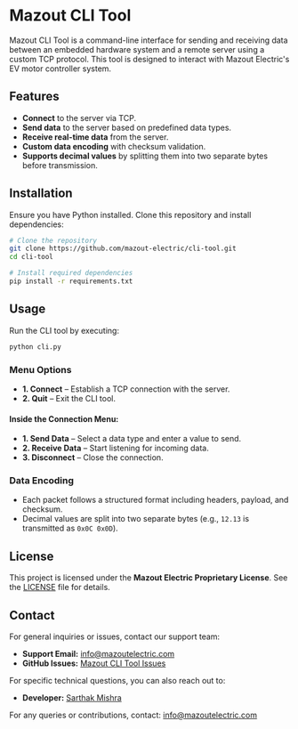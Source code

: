 # Mazout CLI Tool

Mazout CLI Tool is a command-line interface for sending and receiving data between an embedded hardware system and a remote server using a custom TCP protocol. This tool is designed to interact with Mazout Electric's EV motor controller system.

## Features
- **Connect** to the server via TCP.
- **Send data** to the server based on predefined data types.
- **Receive real-time data** from the server.
- **Custom data encoding** with checksum validation.
- **Supports decimal values** by splitting them into two separate bytes before transmission.

## Installation
Ensure you have Python installed. Clone this repository and install dependencies:

```sh
# Clone the repository
git clone https://github.com/mazout-electric/cli-tool.git
cd cli-tool

# Install required dependencies
pip install -r requirements.txt
```

## Usage
Run the CLI tool by executing:

```sh
python cli.py
```

### Menu Options
- **1. Connect** – Establish a TCP connection with the server.
- **2. Quit** – Exit the CLI tool.

#### Inside the Connection Menu:
- **1. Send Data** – Select a data type and enter a value to send.
- **2. Receive Data** – Start listening for incoming data.
- **3. Disconnect** – Close the connection.

### Data Encoding
- Each packet follows a structured format including headers, payload, and checksum.
- Decimal values are split into two separate bytes (e.g., `12.13` is transmitted as `0x0C 0x0D`).

## License
This project is licensed under the **Mazout Electric Proprietary License**. See the [LICENSE](./LICENSE) file for details.

## Contact

For general inquiries or issues, contact our support team:

- **Support Email:** info@mazoutelectric.com
- **GitHub Issues:** [Mazout CLI Tool Issues](https://github.com/Sarthak-code360/mCLI/issues)

For specific technical questions, you can also reach out to:

- **Developer:** [Sarthak Mishra](https://github.com/Sarthak-code360)

For any queries or contributions, contact: [info@mazoutelectric.com](mailto:info@mazoutelectric.com)

